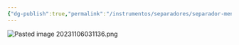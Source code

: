 ```yaml
---
{"dg-publish":true,"permalink":"/instrumentos/separadores/separador-mentoniano/"}
---
```


![Pasted image 20231106031136.png](/img/user/Cirugia%20Bucal%20I/Medias/Pasted%20image%2020231106031136.png)